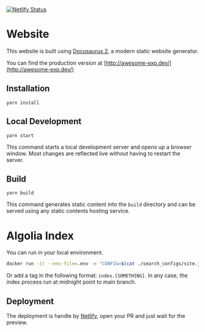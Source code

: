 [![Netlify Status](https://api.netlify.com/api/v1/badges/2558d4de-2b64-4702-8a25-07439610ee62/deploy-status)](https://app.netlify.com/sites/awesome-developer-experience/deploys)

# Website

This website is built using [Docusaurus 2](https://docusaurus.io/), a modern static website generator.

You can find the production version at [http://awesome-exp.dev/](http://awesome-exp.dev/)

## Installation

```console
yarn install
```

## Local Development

```console
yarn start
```

This command starts a local development server and opens up a browser window. Most changes are reflected live without having to restart the server.

## Build

```console
yarn build
```

This command generates static content into the `build` directory and can be served using any static contents hosting service.

# Algolia Index

You can run in your local environment.
```sh
docker run -it --env-file=.env -e "CONFIG=$(cat ./search_configs/site.json | jq -r tostring)" algolia/docsearch-scraper
```

Or add a tag in the following format: `index.[SOMETHING]`. In any case, the index process run at midnight point to main branch.

## Deployment

The deployment is handle by [Netlify](https://app.netlify.com/sites/awesome-developer-experience/deploys), open your PR and just wait for the preview.